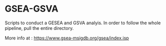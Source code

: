 # GSEA-GSVA

Scripts to conduct a GESEA and GSVA analyis. In order to follow the whole pipeline, pull the entire directory.

More info at : https://www.gsea-msigdb.org/gsea/index.jsp

<!---
![](./gsea_analysis.PNG) 
-->